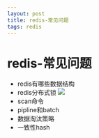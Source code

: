 ```yaml
--- 
layout: post 
title: redis-常见问题 
tags: redis 
---
```

# redis-常见问题
- redis有哪些数据结构
- redis分布式锁
![](https://cdn.jsdelivr.net/gh/nber1994/fu0k@master/uPic/20181121232435353_469867672.png)
- scan命令
- pipline和batch
- 数据淘汰策略
- 一致性hash
